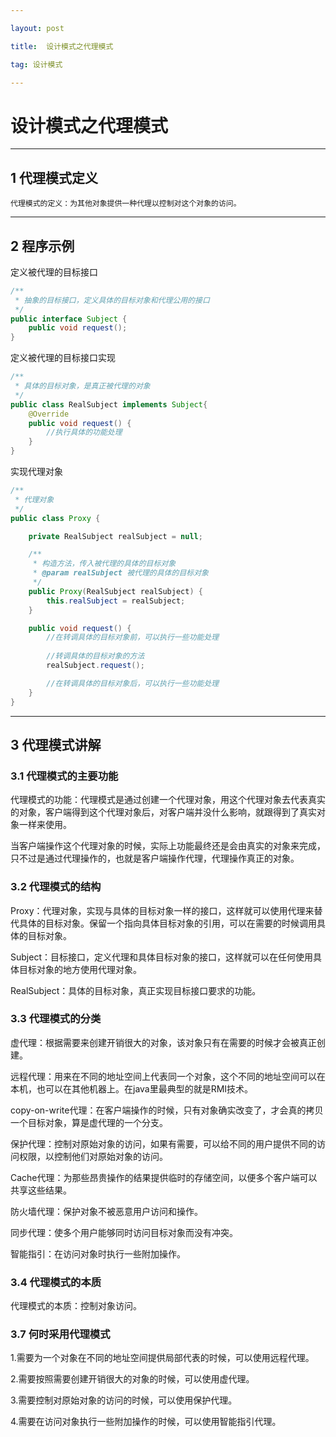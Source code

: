```yaml
---

layout: post

title:  设计模式之代理模式

tag: 设计模式

---
```


# 设计模式之代理模式

---

## 1 代理模式定义

```
代理模式的定义：为其他对象提供一种代理以控制对这个对象的访问。
```

---

## 2 程序示例

定义被代理的目标接口

```java
/**
 * 抽象的目标接口，定义具体的目标对象和代理公用的接口
 */
public interface Subject {
    public void request();
}
```

定义被代理的目标接口实现

```java
/**
 * 具体的目标对象，是真正被代理的对象
 */
public class RealSubject implements Subject{
    @Override
    public void request() {
        //执行具体的功能处理
    }
}
```

实现代理对象

```java
/**
 * 代理对象
 */
public class Proxy {

    private RealSubject realSubject = null;

    /**
     * 构造方法，传入被代理的具体的目标对象
     * @param realSubject 被代理的具体的目标对象
     */
    public Proxy(RealSubject realSubject) {
        this.realSubject = realSubject;
    }

    public void request() {
        //在转调具体的目标对象前，可以执行一些功能处理
        
        //转调具体的目标对象的方法
        realSubject.request();

        //在转调具体的目标对象后，可以执行一些功能处理
    }
}
```

---

## 3 代理模式讲解

### 3.1 代理模式的主要功能

代理模式的功能：代理模式是通过创建一个代理对象，用这个代理对象去代表真实的对象，客户端得到这个代理对象后，对客户端并没什么影响，就跟得到了真实对象一样来使用。

当客户端操作这个代理对象的时候，实际上功能最终还是会由真实的对象来完成，只不过是通过代理操作的，也就是客户端操作代理，代理操作真正的对象。

### 3.2 代理模式的结构

Proxy：代理对象，实现与具体的目标对象一样的接口，这样就可以使用代理来替代具体的目标对象。保留一个指向具体目标对象的引用，可以在需要的时候调用具体的目标对象。

Subject：目标接口，定义代理和具体目标对象的接口，这样就可以在任何使用具体目标对象的地方使用代理对象。

RealSubject：具体的目标对象，真正实现目标接口要求的功能。

### 3.3 代理模式的分类

虚代理：根据需要来创建开销很大的对象，该对象只有在需要的时候才会被真正创建。

远程代理：用来在不同的地址空间上代表同一个对象，这个不同的地址空间可以在本机，也可以在其他机器上。在java里最典型的就是RMI技术。

copy-on-write代理：在客户端操作的时候，只有对象确实改变了，才会真的拷贝一个目标对象，算是虚代理的一个分支。

保护代理：控制对原始对象的访问，如果有需要，可以给不同的用户提供不同的访问权限，以控制他们对原始对象的访问。

Cache代理：为那些昂贵操作的结果提供临时的存储空间，以便多个客户端可以共享这些结果。

防火墙代理：保护对象不被恶意用户访问和操作。

同步代理：使多个用户能够同时访问目标对象而没有冲突。

智能指引：在访问对象时执行一些附加操作。

### 3.4 代理模式的本质

代理模式的本质：控制对象访问。

### 3.7 何时采用代理模式

1.需要为一个对象在不同的地址空间提供局部代表的时候，可以使用远程代理。

2.需要按照需要创建开销很大的对象的时候，可以使用虚代理。

3.需要控制对原始对象的访问的时候，可以使用保护代理。

4.需要在访问对象执行一些附加操作的时候，可以使用智能指引代理。